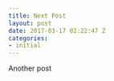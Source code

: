 ```yaml
---
title: Next Post
layout: post
date: 2017-03-17 02:22:47 Z
categories:
- initial
---
```


Another post

